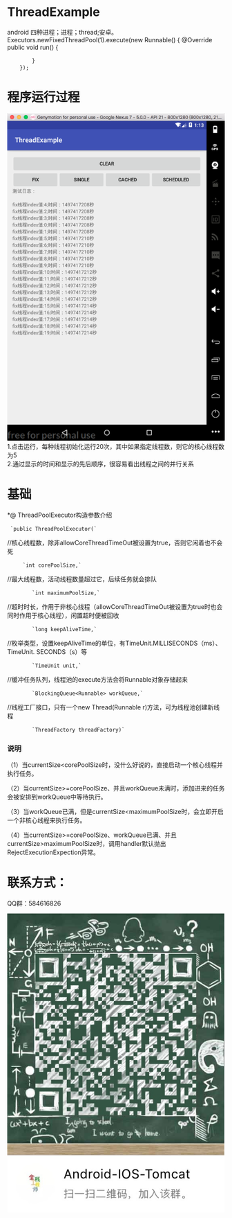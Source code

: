 # ThreadExample
android 四种进程；进程；thread;安卓。
 Executors.newFixedThreadPool(1).execute(new Runnable() {
            @Override
            public void run() {

                
                
            }
        });

# 程序运行过程

![图](https://github.com/ALiSir/ThreadExample/raw/master/example.png "实际运行图") </br>
 1.点击运行，每种线程初始化运行20次，其中如果指定线程数，则它的核心线程数为5 </br>
 2.通过显示的时间和显示的先后顺序，很容易看出线程之间的并行关系 </br>


# 基础

*@ ThreadPoolExecutor构造参数介绍

     `public ThreadPoolExecutor(`
    
//核心线程数，除非allowCoreThreadTimeOut被设置为true，否则它闲着也不会死

         `int corePoolSize,`
         
//最大线程数，活动线程数量超过它，后续任务就会排队

            `int maximumPoolSize,`
            
//超时时长，作用于非核心线程（allowCoreThreadTimeOut被设置为true时也会同时作用于核心线程），闲置超时便被回收

            `long keepAliveTime,`
            
//枚举类型，设置keepAliveTime的单位，有TimeUnit.MILLISECONDS（ms）、TimeUnit. SECONDS（s）等

            `TimeUnit unit,`
            
//缓冲任务队列，线程池的execute方法会将Runnable对象存储起来

            `BlockingQueue<Runnable> workQueue,`
            
//线程工厂接口，只有一个new Thread(Runnable r)方法，可为线程池创建新线程

            `ThreadFactory threadFactory)`

### 说明

（1）当currentSize<corePoolSize时，没什么好说的，直接启动一个核心线程并执行任务。

（2）当currentSize>=corePoolSize、并且workQueue未满时，添加进来的任务会被安排到workQueue中等待执行。

（3）当workQueue已满，但是currentSize<maximumPoolSize时，会立即开启一个非核心线程来执行任务。

（4）当currentSize>=corePoolSize、workQueue已满、并且currentSize>maximumPoolSize时，调用handler默认抛出RejectExecutionExpection异常。

# 联系方式：

QQ群：584616826
  
![QQ群](https://github.com/ALiSir/Resource/raw/master/Images/qq.JPG "扫一扫，加入QQ群！")
